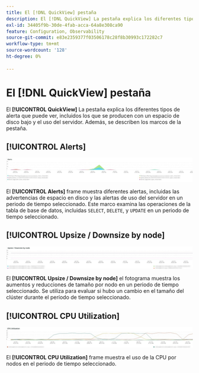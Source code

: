 ```yaml
---
title: El [!DNL QuickView] pestaña
description: El [!DNL QuickView] La pestaña explica los diferentes tipos de alerta que puede ver, incluidos los que se producen con un espacio de disco bajo y el uso del servidor.
exl-id: 34405f9b-30de-4fab-acca-64a8e308ca90
feature: Configuration, Observability
source-git-commit: e83e2359377f03506178c28f8b30993c172282c7
workflow-type: tm+mt
source-wordcount: '128'
ht-degree: 0%

---
```


# El [!DNL QuickView] pestaña

El **[!UICONTROL QuickView]** La pestaña explica los diferentes tipos de alerta que puede ver, incluidos los que se producen con un espacio de disco bajo y el uso del servidor. Además, se describen los marcos de la pestaña.

## [!UICONTROL Alerts]

![Alertas](../../assets/tools/observation-for-adobe-commerce/quickview_alerts.jpg)

El **[!UICONTROL Alerts]** frame muestra diferentes alertas, incluidas las advertencias de espacio en disco y las alertas de uso del servidor en un periodo de tiempo seleccionado. Este marco examina las operaciones de la tabla de base de datos, incluidas `SELECT`, `DELETE`, y `UPDATE` en un periodo de tiempo seleccionado.

## [!UICONTROL Upsize / Downsize by node]

![Ampliar/reducir tamaño por nodo](../../assets/tools/observation-for-adobe-commerce/quickview_upsize_by_node.jpg)

El **[!UICONTROL Upsize / Downsize by node]** el fotograma muestra los aumentos y reducciones de tamaño por nodo en un periodo de tiempo seleccionado. Se utiliza para evaluar si hubo un cambio en el tamaño del clúster durante el período de tiempo seleccionado.

## [!UICONTROL CPU Utilization]

![Utilización de CPU](../../assets/tools/observation-for-adobe-commerce/quickview_cpu.jpg)

El **[!UICONTROL CPU Utilization]** frame muestra el uso de la CPU por nodos en el periodo de tiempo seleccionado.
